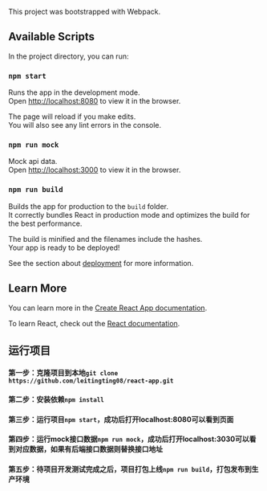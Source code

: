 This project was bootstrapped with Webpack.

## Available Scripts

In the project directory, you can run:

### `npm start`

Runs the app in the development mode.<br>
Open [http://localhost:8080](http://localhost:8080) to view it in the browser.

The page will reload if you make edits.<br>
You will also see any lint errors in the console.

### `npm run mock`

Mock api data.<br>
Open [http://localhost:3000](http://localhost:3000) to view it in the browser.

### `npm run build`

Builds the app for production to the `build` folder.<br>
It correctly bundles React in production mode and optimizes the build for the best performance.

The build is minified and the filenames include the hashes.<br>
Your app is ready to be deployed!

See the section about [deployment](https://facebook.github.io/create-react-app/docs/deployment) for more information.

## Learn More

You can learn more in the [Create React App documentation](https://facebook.github.io/create-react-app/docs/getting-started).

To learn React, check out the [React documentation](https://reactjs.org/).

## 运行项目

#### 第一步：克隆项目到本地`git clone https://github.com/leitingting08/react-app.git`
#### 第二步：安装依赖`npm install`
#### 第三步：运行项目`npm start`，成功后打开localhost:8080可以看到页面
#### 第四步：运行mock接口数据`npm run mock`，成功后打开localhost:3030可以看到对应数据，如果有后端接口数据则替换接口地址
#### 第五步：待项目开发测试完成之后，项目打包上线`npm run build`，打包发布到生产环境

